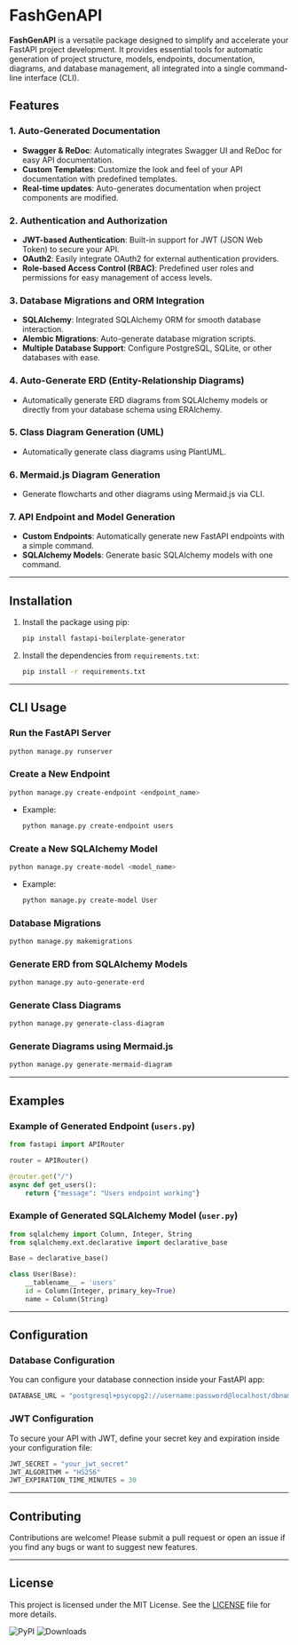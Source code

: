 
# FashGenAPI

**FashGenAPI** is a versatile package designed to simplify and accelerate your FastAPI project development. It provides essential tools for automatic generation of project structure, models, endpoints, documentation, diagrams, and database management, all integrated into a single command-line interface (CLI).

## Features

### 1. Auto-Generated Documentation
- **Swagger & ReDoc**: Automatically integrates Swagger UI and ReDoc for easy API documentation.
- **Custom Templates**: Customize the look and feel of your API documentation with predefined templates.
- **Real-time updates**: Auto-generates documentation when project components are modified.

### 2. Authentication and Authorization
- **JWT-based Authentication**: Built-in support for JWT (JSON Web Token) to secure your API.
- **OAuth2**: Easily integrate OAuth2 for external authentication providers.
- **Role-based Access Control (RBAC)**: Predefined user roles and permissions for easy management of access levels.

### 3. Database Migrations and ORM Integration
- **SQLAlchemy**: Integrated SQLAlchemy ORM for smooth database interaction.
- **Alembic Migrations**: Auto-generate database migration scripts.
- **Multiple Database Support**: Configure PostgreSQL, SQLite, or other databases with ease.

### 4. Auto-Generate ERD (Entity-Relationship Diagrams)
- Automatically generate ERD diagrams from SQLAlchemy models or directly from your database schema using ERAlchemy.
  
### 5. Class Diagram Generation (UML)
- Automatically generate class diagrams using PlantUML.

### 6. Mermaid.js Diagram Generation
- Generate flowcharts and other diagrams using Mermaid.js via CLI.

### 7. API Endpoint and Model Generation
- **Custom Endpoints**: Automatically generate new FastAPI endpoints with a simple command.
- **SQLAlchemy Models**: Generate basic SQLAlchemy models with one command.

---

## Installation

1. Install the package using pip:
    ```bash
    pip install fastapi-boilerplate-generator
    ```

2. Install the dependencies from `requirements.txt`:
    ```bash
    pip install -r requirements.txt
    ```

---

## CLI Usage

### Run the FastAPI Server
```bash
python manage.py runserver
```

### Create a New Endpoint
```bash
python manage.py create-endpoint <endpoint_name>
```
- Example:
    ```bash
    python manage.py create-endpoint users
    ```

### Create a New SQLAlchemy Model
```bash
python manage.py create-model <model_name>
```
- Example:
    ```bash
    python manage.py create-model User
    ```

### Database Migrations
```bash
python manage.py makemigrations
```

### Generate ERD from SQLAlchemy Models
```bash
python manage.py auto-generate-erd
```

### Generate Class Diagrams
```bash
python manage.py generate-class-diagram
```

### Generate Diagrams using Mermaid.js
```bash
python manage.py generate-mermaid-diagram
```

---

## Examples

### Example of Generated Endpoint (`users.py`)
```python
from fastapi import APIRouter

router = APIRouter()

@router.get("/")
async def get_users():
    return {"message": "Users endpoint working"}
```

### Example of Generated SQLAlchemy Model (`user.py`)
```python
from sqlalchemy import Column, Integer, String
from sqlalchemy.ext.declarative import declarative_base

Base = declarative_base()

class User(Base):
    __tablename__ = 'users'
    id = Column(Integer, primary_key=True)
    name = Column(String)
```

---

## Configuration

### Database Configuration
You can configure your database connection inside your FastAPI app:
```python
DATABASE_URL = "postgresql+psycopg2://username:password@localhost/dbname"
```

### JWT Configuration
To secure your API with JWT, define your secret key and expiration inside your configuration file:
```python
JWT_SECRET = "your_jwt_secret"
JWT_ALGORITHM = "HS256"
JWT_EXPIRATION_TIME_MINUTES = 30
```

---

## Contributing

Contributions are welcome! Please submit a pull request or open an issue if you find any bugs or want to suggest new features.

---

## License

This project is licensed under the MIT License. See the [LICENSE](LICENSE) file for more details.

![PyPI](https://img.shields.io/pypi/v/FastGenAPI)
![Downloads](https://img.shields.io/pypi/dm/FastGenAPI)

